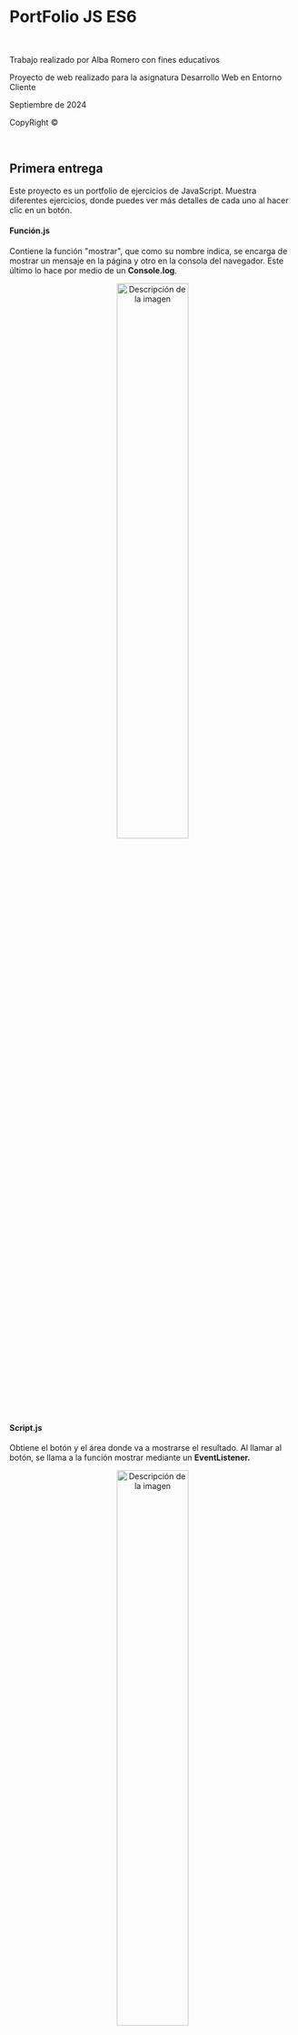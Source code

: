 <h1>PortFolio JS ES6</h1>
<br>
<p>Trabajo realizado por Alba Romero con fines educativos</p>
<p>Proyecto de web realizado para la asignatura Desarrollo Web en Entorno Cliente</p>
<p>Septiembre de 2024</p>
<p>CopyRight ©</p>
<br>
<h2>Primera entrega</h2>
<p>Este proyecto es un portfolio de ejercicios de JavaScript. Muestra diferentes ejercicios, donde puedes ver más detalles de cada uno al hacer clic en un botón.</p>
<h4>Función.js</h4>
<p>Contiene la función "mostrar", que como su nombre indica, se encarga de mostrar un mensaje en la página y otro en la consola del navegador. Este último lo hace por medio de un <strong>Console.log</strong>.</p>
<p align="center">
  <img src="PrimeraEntrega/assets/funcion.js.png" alt="Descripción de la imagen" width="50%">
</p>
<br>
<h4>Script.js</h4>
<p>Obtiene el botón y el área donde va a mostrarse el resultado. Al llamar al botón, se llama a la función mostrar mediante un <strong>EventListener.</strong></p>
<p align="center">
  <img src="PrimeraEntrega/assets/script.js.png" alt="Descripción de la imagen" width="50%">
</p>
<a href="https://albaromero6.github.io/PortFolio-JS-ES6/PrimeraEntrega/index.html" target="_blank">
  <img src="https://img.shields.io/badge/Pulsa_aquí-9acd32?style=for-the-badge" alt="Pulsa aquí">
</a>
<br>
<h2>Segunda entrega</h2>
<p>Este código en JavaScript se activa al cargar la página y se encarga de autenticar a un usuario pidiéndole su nombre de usuario y contraseña. Al inicio, se definen algunas variables que guardan el nombre de usuario y la contraseña correctos, otra para almacenar lo que el usuario ingresa, y una <strong>flag</strong> que controla si este quiere intentarlo de nuevo. Dentro de un bucle, se le pide al usuario que escriba su nombre. Hay varias validaciones:</p>
<ul>
  <li>Si el usuario no escribe nada o cancela, se muestra un <strong>Alert</strong>.</li>
  <li>Si el nombre es demasiado corto, también se avisa con un <strong>Alert</strong>.</li>
  <li>Si el nombre no coincide con el que se tiene guardado, se dice que es incorrecto mediante otro <strong>Alert</strong>.</li>
  <li>Si algo no cuadra, se pregunta si quiere volver a intentarlo mediante un <strong>Confirm</strong>.</li>
  <li>Si el usuario indica que quiere cancelar, el script termina ahí y vuelve al inicio.</li>
  <li>Si el nombre de usuario es correcto, se le solicita que ingrese la contraseña mediante un <strong>Prompt</strong>.</li>
  <li>Si acierta con la contraseña, se le da la bienvenida con otro <strong>Alert</strong> y se muestra el contenido de la página.</li>
  <li>Si se equivoca, se muestra un mensaje de error y se pregunta si quiere intentarlo de nuevo.</li>
  <li>Si acepta, la página se recarga para comenzar de nuevo.</li>
</ul>
<br>

```javascript
"use strict";

window.onload = function() {

    let nombre_usuario_cargado = "Alba";
    let contrasena_cargada = "Romero";
    let nombre_usuario;
    let intentar_de_nuevo = true;

    while (intentar_de_nuevo) 
    {
        nombre_usuario = prompt("Introduzca su nombre de usuario", "Alba");

        if (nombre_usuario === null || nombre_usuario.trim() === "") {
            alert("Debe introducir un nombre de usuario");
        } else if (nombre_usuario.length < 3) {
            alert("El nombre de usuario debe tener al menos tres caracteres");
        } else if (nombre_usuario !== nombre_usuario_cargado) {
            alert("El nombre de usuario introducido es incorrecto");
        } else {
            break;
        }

        // Pregunta si quiere volver a intentarlo
        intentar_de_nuevo = confirm("¿Desea intentarlo de nuevo?");

        if (!intentar_de_nuevo) 
        {
            return; // Sale del bucle si elige "Cancelar"
        }
    }

    // Solo pide la contraseña si el nombre de usuario es correcto
    let contrasena = prompt("Ingrese su contraseña", "Romero");

    if (contrasena === contrasena_cargada) 
    {
        alert("¡Bienvenido!");
        document.getElementById("contenido").style.display = "flex";
    } 
    else 
    {
        alert("La contraseña introducida es incorrecta");
        let de_nuevo = confirm("¿Desea intentarlo de nuevo?");

        if (de_nuevo) 
        {
            location.reload();  // Recarga la página para intentar de nuevo
        }
    }
}
```

<br>
<a href="https://albaromero6.github.io/PortFolio-JS-ES6/SegundaEntrega/index.html" target="_blank">
  <img src="https://img.shields.io/badge/Pulsa_aquí-9acd32?style=for-the-badge" alt="Pulsa aquí">
</a>
<br>
<h2>Tercera entrega</h2>
<p>
Este código JavaScript se ejecuta cuando la página web se carga. Tiene un nombre de usuario y una contraseña guardados ("Alba" y "Romero"). Cuando el usuario envía el formulario de inicio de sesión, el código evita que la página se recargue y recoge los datos que el usuario escribió. Si el nombre de usuario y la contraseña son correctos, oculta el formulario y muestra otro contenido en la página. Si los datos son incorrectos, muestra un mensaje de error y permite que el usuario intente de nuevo. En pocas palabras, este código se encarga de verificar si el usuario puede acceder o no.</p>
<br>

```javascript
"use strict"

window.onload = function() {

    let nombre_usuario_cargado = "Alba";  
    let contrasena_cargada = "Romero";

    const formulario = document.getElementById("formulario_login");

    formulario.onsubmit = function(event) {

        event.preventDefault(); // Evitar que el formulario se envíe automáticamente

        let nombre_usuario = document.getElementById("nombreUsuario").value;        // Obtener usuario
        let contrasena_usuario = document.getElementById("passWordUsuario").value;  // Obtener contraseña

        // Verificar si el nombre y la contraseña coinciden con los valores cargados
        if (nombre_usuario === nombre_usuario_cargado && contrasena_usuario === contrasena_cargada) {
            formulario.style.display = "none";                               // Ocultar formulario 
            document.getElementById("contenido").style.display = "flex";     // Mostrar contenido
        } else {
            // Si los datos son incorrectos, mostrar el mensaje de error y permitir nuevos intentos
            document.getElementById("mensaje_error").style.display = "block"; // Mostrar mensaje de error si los datos son incorrectos
            formulario.querySelector('input[type="submit"]').disabled = false; // Asegurar que el botón no esté deshabilitado
        }
    };
};
````

<br>
<a href="https://albaromero6.github.io/PortFolio-JS-ES6/TerceraEntrega/index.html" target="_blank">
  <img src="https://img.shields.io/badge/Pulsa_aquí-9acd32?style=for-the-badge" alt="Pulsa aquí">
</a>
<br>
<h2>Cuarta entrega</h2>
<h3>Cookies</h3>
<hr>
<p>En esta entrega, en comparación con la anterior, he implementado varias funciones en JavaScript para que el sistema de inicio de sesión (Log In) que ya tenía creado pueda gestionar una sesión utilizando cookies y guardar datos con localStorage. De esta manera, la experiencia del usuario será mucho más cómoda al navegar por nuestra página. Algunas de las funciones que he utilizado son las siguientes:</p>
<br>
<h4>setCookie</h4>
<p align="center">
  <img src="CuartaEntrega/assets/SetCookie.png" alt="Descripción de la imagen" width="50%">
</p>
<p>La función setCookie(name, value, hours) se utiliza para crear o actualizar una cookie en una aplicación web. Le pasas el nombre de la cookie, el valor que quieres guardar y el tiempo en horas que debe permanecer activa. La función calcula una fecha de expiración y establece la cookie con el nombre y valor proporcionados. Esto permite recordar información importante, como preferencias del usuario o el estado de su sesión</p>
<br>
<h4>getCookie</h4>
<p align="center">
  <img src="CuartaEntrega/assets/GetCookie.png" alt="Descripción de la imagen" width="50%">
</p>
<p>Esta función se utiliza para recuperar el valor de una cookie en una aplicación web. Cuando llamas a esta, le pasas el nombre de la cookie que quieres encontrar. La función busca entre todas las cookies guardadas en el navegador. Primero, revisa cada cookie para ver si coincide con el nombre que proporcionaste. Si la encuentra, devuelve su valor. Si no la encuentra, devuelve null, que significa que la cookie no existe.</p>
<br>
<h4>deleteCookie</h4>
<p align="center">
  <img src="CuartaEntrega/assets/DeleteCookie.png" alt="Descripción de la imagen" width="50%">
</p>
<p>La función deleteCookie(name) se utiliza para eliminar una cookie en una aplicación web. Para hacerlo, establece la cookie con el nombre proporcionado y le asigna una fecha de expiración en el pasado. Esto indica al navegador que la cookie ya no es válida. Al usar esta función, puedes borrar información que ya no necesitas.</p>
<br>
<h4>setSession</h4>
<p align="center">
  <img src="CuartaEntrega/assets/SetSession.png" alt="Descripción de la imagen" width="50%">
</p>
<p>La función setSession(name, value) se utiliza para guardar datos en el almacenamiento local del navegador. Le pasas un nombre para identificar el dato y un valor que deseas almacenar. Al usar esta función, puedes recordar información importante entre visitas del usuario, ya que los datos se mantendrán disponibles incluso si el navegador se cierra.</p>
<br>
<h4>getSession</h4>
<p align="center">
  <img src="CuartaEntrega/assets/GetSession.png" alt="Descripción de la imagen" width="50%">
</p>
<p>La función getSession(name) se utiliza para recuperar datos del almacenamiento local del navegador. Al llamar a esta función, le pasas el nombre del dato que quieres obtener. Si el dato existe, la función devuelve su valor; si no, devuelve null. Esto te permite acceder a información previamente almacenada.</p>
<br>
<h4>deleteSession</h4>
<p align="center">
  <img src="CuartaEntrega/assets/DeleteSession.png" alt="Descripción de la imagen" width="50%">
</p>
<p>La función deleteSession(name) se utiliza para eliminar un dato del almacenamiento local del navegador. Al llamar a esta función, le pasas el nombre del dato que deseas borrar. Esto permite limpiar la información almacenada.</p>
<br>
<h4>Lógica del código</h4>
<p>El código se ejecuta cuando el contenido del documento HTML se ha cargado completamente, para eso usamos defer. Primero, se define un usuario y una contraseña. Luego, verificamos si el usuario ya ha iniciado sesión, ya sea mediante una cookie o el almacenamiento local. Dependiendo del resultado, muestra u oculta el formulario de inicio de sesión, el contenido de la página y un botón para cerrar sesión. Cuando se envía el formulario, evita el envío automático y comprueba si los datos introducidos coinciden con las credenciales predeterminadas. Si son correctos, oculta el formulario, muestra el contenido y establece una cookie y una sesión para el usuario. Si son incorrectos, muestra un mensaje de error.Finalmente, permite cerrar la sesión al hacer clic en el botón correspondiente, eliminando la cookie y la sesión, notificando al usuario y redirigiéndolo a la página de inicio.</p>
<br>
<h3>Number</h3>
<hr>
Además, para la sección de números, he añadido una opción desplegable en la barra de navegación que, al pasar el ratón sobre ella, muestra dos opciones: "Minicalculadora" y "Conversor de bases".
<br>
<h4>Minicalculadora</h4>
<p align="center">
  <img src="CuartaEntrega/assets/Minicalculadora.png" alt="Descripción de la imagen" width="30%">
</p>
<p>Se define una variable global llamada resultado, que se inicializa en 0 y se utiliza para almacenar el resultado de las operaciones matemáticas. La función suma() obtiene dos números de los campos de entrada, los suma y actualiza resultado. Luego, llama a la función mostrarResultado() para mostrar el resultado. La función resta() también obtiene los números de los campos de entrada, realiza la resta y actualiza resultado, mostrando el resultado. La función multiplicacion() multiplica los dos números ingresados y actualiza resultado, mostrando el resultado. La función division() comprueba que el segundo número no sea cero antes de dividir, para evitar errores. Si es cero, muestra un mensaje de alerta. Si no, realiza la división y actualiza el resultado. La función valorEntero() redondea el resultado hacia abajo usando Math.floor() y lo muestra. La función parteDecimal() calcula y guarda solo la parte decimal del resultado, mostrando el resultado actualizado. La función factorial() calcula el factorial de un número ingresado. Si el número es negativo, muestra un mensaje de alerta, ya que el factorial no está definido para números negativos. La función mostrarResultado() actualiza el contenido de un elemento HTML con el ID "result" para mostrar el resultado de la operación actual.</p>
<br>

```javascript
"use strict"

let resultado = 0; // Variable para guardar el resultado 

function suma() {
    const op1 = parseFloat(document.getElementById("op1").value); 
    const op2 = parseFloat(document.getElementById("op2").value); 
    resultado = op1 + op2; 
    mostrarResultado(); 
}

function resta() {
    const op1 = parseFloat(document.getElementById("op1").value); 
    const op2 = parseFloat(document.getElementById("op2").value); 
    resultado = op1 - op2; 
    mostrarResultado(); 
}

function multiplicacion() {
    const op1 = parseFloat(document.getElementById("op1").value); 
    const op2 = parseFloat(document.getElementById("op2").value); 
    resultado = op1 * op2; 
    mostrarResultado(); 
}

function division() {
    const op1 = parseFloat(document.getElementById("op1").value); 
    const op2 = parseFloat(document.getElementById("op2").value); 

    if (op2 !== 0) { // Comprobar que el segundo operando no sea cero
        resultado = op1 / op2; 
        mostrarResultado(); 
    } else {
        alert("No se puede dividir entre cero"); 
    }
}

function valorEntero() {
    resultado = Math.floor(resultado); // Redondear hacia abajo el resultado
    mostrarResultado(); 
}

function parteDecimal() {
    const parteDecimal = resultado - Math.floor(resultado); // Calcular la parte decimal
    resultado = parteDecimal; 
    mostrarResultado(); 
}

function factorial() {
    const op1 = parseInt(document.getElementById("op1").value); // Obtener el primer operando y convertirlo a entero
    if (op1 < 0) { // Comprobar si el número es negativo
        alert("El factorial no existe para números negativos"); 
        return; 
    }
    resultado = 1; 
    for (let i = 1; i <= op1; i++) { 
        resultado *= i; 
    }
    mostrarResultado(); 
}

function mostrarResultado() {
    document.getElementById("result").innerText = resultado; 
}
```

<h4>Conversor de bases</h4>
<p align="center">
  <img src="CuartaEntrega/assets/ConversorBases.png" alt="Descripción de la imagen" width="30%">
</p>
<p>La función convertir() se encarga de convertir un número ingresado por el usuario en diferentes bases numéricas: binaria, octal y hexadecimal. Primero, obtiene el valor de un campo de entrada HTML con el ID "num1" y lo convierte a un número entero usando parseInt(). Luego, verifica si el valor ingresado es un número válido; si no lo es, muestra una alerta solicitando un número correcto y termina la ejecución de la función. Si el número es válido, procede a realizar las conversiones: utiliza toString(2) para obtener la representación binaria, toString(8) para la representación octal y toString(16).toUpperCase() para la representación hexadecimal, asegurándose de que el resultado esté en mayúsculas. Finalmente, muestra los resultados de las conversiones en elementos HTML con los IDs "resultadoBinario", "resultadoOctal" y "resultadoHexadecimal", actualizando el texto de estos elementos para reflejar los valores convertidos.</p>
<br>

```javascript
"use strict";

function convertir() {

    const num = parseInt(document.getElementById("num1").value); // Obtener el número
    if (isNaN(num)) {
        alert("Por favor, ingresa un número válido.");
        return;
    }

    // Convertir a las distintas bases
    const binario = num.toString(2);
    const octal = num.toString(8); 
    const hexadecimal = num.toString(16).toUpperCase();

    // Mostrar resultados
    document.getElementById("resultadoBinario").innerText = "Binario: " + binario;
    document.getElementById("resultadoOctal").innerText = "Octal: " + octal;
    document.getElementById("resultadoHexadecimal").innerText = "Hexadecimal: " + hexadecimal;
}
```
<br>
<a href="https://albaromero6.github.io/PortFolio-JS-ES6/CuartaEntrega/index.html" target="_blank">
  <img src="https://img.shields.io/badge/Pulsa_aquí-9acd32?style=for-the-badge" alt="Pulsa aquí">
</a>
<br>
<h2>Quinta entrega</h2>
<h3>LocalStorage</h3>
<hr>
<p>Como en la anterior entrega implementé tanto el uso de <strong>Cookies</strong> como el uso de <strong>LocalStorage</strong>, en esta he optado por implementar solo este último. Este código es un script en JavaScript que maneja un sistema de inicio y cierre de sesión usando localStorage. Al cargar la página, verifica si hay un usuario almacenado. Si hay uno, oculta el formulario de inicio de sesión y muestra el contenido de la página junto con un botón para cerrar la sesión. Si no hay un usuario, se muestra el formulario. Cuando un usuario intenta iniciar sesión, compara los datos ingresados con un nombre de usuario y contraseña predefinidos. Si coinciden, guarda el nombre de usuario en localStorage y muestra el contenido de la página; si no, muestra un mensaje de error. Al hacer clic en el botón de cerrar sesión, se elimina el nombre de usuario de localStorage y se redirige al usuario a la página de inicio.</p>

```javascript
"use strict";

// Funciones para manejar localStorage

function setSession(name, value) {
    localStorage.setItem(name, value);
}

function getSession(name) {
    return localStorage.getItem(name);
}

function deleteSession(name) {
    localStorage.removeItem(name);
}

document.addEventListener("DOMContentLoaded", function () {

    let nombre_usuario_cargado = "Alba"; 
    let contrasena_cargada = "Romero"; 

    const formulario = document.getElementById("formulario_login");
    const boton_cerrar = document.getElementById("boton_cerrar");
    const contenido = document.getElementById("contenido");
    const dropdown = document.querySelectorAll(".dropdown"); 

    // Verificar si el usuario ya ha iniciado sesión en localStorage

    const usuario = getSession("username");

    if (usuario) {
        formulario.style.display = "none";            // Ocultar el formulario si hay sesión
        contenido.style.display = "flex";             // Mostrar el contenido si hay sesión
        boton_cerrar.style.display = "flex";          // Mostrar el botón de cerrar sesión
        dropdown.forEach(dropdown => {
            dropdown.style.display = "inline-block";  // Mostrar todos los menús desplegables      
        });

    } else {
        formulario.style.display = "block";           // Mostrar el formulario si no hay sesión
        contenido.style.display = "none";             // Ocultar el contenido si no hay sesión
        boton_cerrar.style.display = "none";          // Ocultar el botón de cerrar sesión
        dropdown.forEach(dropdown => {
            dropdown.style.display = "none";          // Ocultar todos los menús desplegables
        });
    }

    formulario.onsubmit = function (event) {
        event.preventDefault();                       // Evitar que el formulario se envíe automáticamente

        let nombre_usuario = document.getElementById("nombreUsuario").value;
        let contrasena_usuario = document.getElementById("passWordUsuario").value;

        if (nombre_usuario === nombre_usuario_cargado && contrasena_usuario === contrasena_cargada) {

            formulario.style.display = "none";            // Ocultar el formulario si los datos son correctos
            contenido.style.display = "flex";             // Mostrar el contenido si los datos son correctos
            boton_cerrar.style.display = "flex";          // Mostrar el botón de cerrar sesión
            dropdown.forEach(dropdown => {
                dropdown.style.display = "inline-block";  // Mostrar todos los menús desplegables      
            });
            
            setSession("username", nombre_usuario);       // Guardar la sesión en localStorage

        } else {
            document.getElementById("mensaje_error").style.display = "block"; // Mostrar error si los datos no son correctos
        }
    };

    // Manejo del cierre de sesión
    boton_cerrar.onclick = function () {
        cerrarSesion();
    };

    function cerrarSesion() {
        deleteSession("username");                      // Eliminar la sesión de localStorage
        alert("Sesión cerrada");                        // Avisar al usuario que se cerró la sesión
        window.location.href = "index.html";            // Redirigir al inicio después de cerrar sesión
    }
});

```
<br>
<h3>String</h3>
<hr>
Además, para la sección de cadenas, he añadido una opción desplegable en la barra de navegación que, al pasar el ratón sobre ella, muestra dos opciones: "Modificador de texto" y "Modificador de texto con API".
<br>
<h4>Modificador de texto</h4>
<p align="center">
  <img src="QuintaEntrega/assets/modificadortexto.png" alt="Descripción de la imagen" width="30%">
<br> 
<p>La función <strong>toUpperCase</strong> recibe un texto como entrada y lo convierte a mayúsculas. Luego, devuelve el texto transformado.</p>

```javascript
// Función para convertir todo el texto a mayúsculas
function toUpperCase(text) {
    return text.toUpperCase();
}

```
<br>
<p>La función <strong>toLowerCase</strong> toma un texto como entrada y lo convierte a minúsculas. Luego, devuelve el texto en este nuevo formato.</p>

```javascript
// Función para convertir todo el texto a minúsculas
function toLowerCase(text) {
    return text.toLowerCase();
}

```
<br>
<p>La función <strong>uppercaseFirstLetter</strong> toma un texto como entrada y convierte la primera letra de cada palabra en mayúscula. Primero, divide el texto en palabras usando el espacio como separador mediante la función <strong>split</strong>. Luego, recorre cada palabra, cambia la primera letra a mayúscula y mantiene el resto de la palabra sin cambios. Finalmente, une todas las palabras de nuevo en un solo texto y lo devuelve.</p>

```javascript
// Función para poner en mayúsculas la primera letra de cada palabra
function uppercaseFirstLetter(text) {
    let words = text.split(' ');
    for (let i = 0; i < words.length; i++) {
        words[i] = words[i].charAt(0).toUpperCase() + words[i].slice(1);
    }
    return words.join(' ');
}

```

<br>
<p>La función <strong>uppercaseLastLetter</strong> recibe un texto y convierte la última letra de cada palabra en mayúscula. Primero, separa el texto en palabras usando espacios. Luego, recorre cada palabra y toma todos los caracteres excepto el último, y añade la última letra convertida a mayúscula. Finalmente, une todas las palabras de nuevo en un solo texto y lo devuelve.</p>

```javascript
// Función para poner en mayúsculas la última letra de cada palabra
function uppercaseLastLetter(text) {
    let words = text.split(' ');
    for (let i = 0; i < words.length; i++) {
        words[i] = words[i].slice(0, -1) + words[i].charAt(words[i].length - 1).toUpperCase();
    }
    return words.join(' ');
}

```

<br>
<p>La función <strong>lowercaseFirstLetter</strong> toma un texto como entrada y convierte la primera letra de cada palabra en minúscula. Primero, divide el texto en palabras usando el espacio como separador. Luego, recorre cada palabra, cambia la primera letra a minúscula y mantiene el resto de la palabra sin cambios. Finalmente, une todas las palabras de nuevo en un solo texto y lo devuelve.</p>

```javascript
// Función para poner en minúscula la primera letra de cada palabra
function lowercaseFirstLetter(text) {
    let words = text.split(' ');
    for (let i = 0; i < words.length; i++) {
        words[i] = words[i].charAt(0).toLowerCase() + words[i].slice(1);
    }
    return words.join(' ');
}

```

<br>
<p>La función <strong>lowercaseLastLetter</strong> recibe un texto y convierte la última letra de cada palabra en minúscula. Primero, separa el texto en palabras utilizando los espacios como separadores. Luego, recorre cada palabra, toma todos los caracteres excepto el último y añade la última letra convertida a minúscula. Finalmente, une todas las palabras nuevamente en un solo texto y lo devuelve.</p>

```javascript
// Función para poner en minúscula la última letra de cada palabra
function lowercaseLastLetter(text) {
    let words = text.split(' ');
    for (let i = 0; i < words.length; i++) {
        words[i] = words[i].slice(0, -1) + words[i].charAt(words[i].length - 1).toLowerCase();
    }
    return words.join(' ');
}

```

<br>
<p>La función <strong>uppercaseVowels</strong> toma un texto como entrada y convierte todas las vocales en mayúsculas. Utiliza el método <strong>replace</strong> con una expresión regular que busca todas las vocales en el texto. Cada vez que encuentra una vocal, la función la reemplaza por su versión en mayúscula. Al final, devuelve el texto modificado.</p>

```javascript
// Función para poner todas las vocales en mayúsculas
function uppercaseVowels(text) {
    return text.replace(/[aeiou]/g, function(match) {
        return match.toUpperCase();
    });
}

```

<br>
<p>La función <strong>lowercaseVowels</strong> toma un texto como entrada y convierte todas las vocales mayúsculas, en minúsculas. Utiliza el método <strong>replace</strong> junto con una expresión regular que busca estas vocales en el texto. Cada vez que encuentra una vocal mayúscula, la reemplaza por su versión en minúscula. Al final, devuelve el texto modificado.</p>

```javascript
// Función para poner todas las vocales en minúsculas
function lowercaseVowels(text) {
    return text.replace(/[AEIOU]/g, function(match) {
        return match.toLowerCase();
    });
}

```

<br>
<p>La función <strong>uppercaseConsonants</strong> toma un texto como entrada y convierte todas las consonantes en mayúsculas. Utiliza el método <strong>replace</strong> con una expresión regular que busca estas consonantes en el texto. Cada vez que encuentra una consonante, la reemplaza por su versión en mayúscula. Finalmente, devuelve el texto modificado.</p>

```javascript
// Función para poner todas las consonantes en mayúsculas
function uppercaseConsonants(text) {
    return text.replace(/[bcdfghjklmnpqrstvwxyz]/g, function(match) {
        return match.toUpperCase();
    });
}

```

<br>
<p>La función <strong>lowercaseConsonants</strong> recibe un texto y convierte todas las consonantes mayúsculas en minúsculas. Utiliza el método <strong>replace</strong> con una expresión regular que busca estas consonantes en el texto. Cada vez que encuentra una consonante mayúscula, la reemplaza por su versión en minúscula. Al final, devuelve el texto modificado.</p>

```javascript
// Función para poner todas las consonantes en minúsculas 
function lowercaseConsonants(text) {
    return text.replace(/[BCDFGHJKLMNPQRSTVWXYZ]/g, function(match) {
        return match.toLowerCase();
    });
}

```

<br>
<p>La función <strong>transformText</strong> es la encargada de aplicar diferentes transformaciones de texto según la acción que se le pase y el texto que se desee modificar. Recibe dos parámetros: action, que indica qué transformación aplicar, y text, que es el texto a transformar. Dentro de la función, se utiliza una estructura <strong>switch</strong> para determinar qué acción realizar. Dependiendo del valor de action, llama a la función correspondiente para realizar la transformación. Si la acción no es válida, devuelve el mensaje "Acción no válida". Al final, devuelve el resultado de la transformación.</p>

```javascript
// Función principal para manejar la transformación según el botón presionado
function transformText(action, text) {
    let result;

    switch (action) {
        case 'uppercase':
            result = toUpperCase(text);
            break;
        case 'lowercase':
            result = toLowerCase(text);
            break;
        case 'uppercaseFirst':
            result = uppercaseFirstLetter(text);
            break;
        case 'uppercaseLast':
            result = uppercaseLastLetter(text);
            break;
        case 'lowercaseFirst':
            result = lowercaseFirstLetter(text);
            break;
        case 'lowercaseLast':
            result = lowercaseLastLetter(text);
            break;
        case 'uppercaseVowels':
            result = uppercaseVowels(text);
            break;
        case 'lowercaseVowels':
            result = lowercaseVowels(text);
            break;
        case 'uppercaseConsonants':
            result = uppercaseConsonants(text);
            break;
        case 'lowercaseConsonants':
            result = lowercaseConsonants(text);
            break;
        default:
            result = "Acción no válida";
            break;
    }
    return result;
}

```

<br>
<p>La función <strong>transformAndDisplay</strong> aplica una transformación de texto a todos los elementos <textarea> con la clase texto. Primero, selecciona todos los textarea y luego, utilizando <strong>forEach</strong> , recorre cada uno para obtener el texto ingresado. A continuación, llama a la función transformText, pasando la acción de transformación y el texto obtenido, y guarda el resultado. Finalmente, actualiza el contenido del textarea con el texto transformado.</p>

```javascript
// Nueva función para manejar el botón y mostrar el resultado en el textarea
function transformAndDisplay(action) {
    const textareas = document.querySelectorAll(".texto"); // Obtener todos los textareas

    // Procesar cada textarea
    textareas.forEach((textarea) => {
        const inputText = textarea.value;                // Obtener el texto del textarea
        const result = transformText(action, inputText); // Transformar el texto
        textarea.value = result;                         // Actualizar el textarea con el texto transformado
    });
}

```

<br>
<p>La función <strong>increaseSpeed</strong> se encarga de aumentar la velocidad de un proceso que se ejecuta de forma aleatoria, estableciendo un intervalo de 1 segundo. Primero, verifica si existe una variable llamada invertalo, que representa un intervalo activo. Si está presente, utiliza clearInterval(invertalo) para detener el intervalo actual. Luego, cambia la variable intervalTime a 1000 milisegundos (1 segundo) y finalmente llama a la función startRandomTransform para reiniciar el intervalo con la nueva configuración de tiempo. Esto permite que el proceso aleatorio se ejecute más rápidamente.</p>

```javascript
// Función para aumentar la velocidad del modo aleatorio (1 segundo)
function increaseSpeed() {
    if (invertalo) {
        clearInterval(invertalo);     // Detiene el intervalo actual
        intervalTime = 1000;          // Cambia el tiempo a 1 segundo
        startRandomTransform();       // Reinicia el intervalo con el nuevo tiempo
    }
}

```

<br>
<p>La función <strong>decreaseSpeed</strong> se utiliza para disminuir la velocidad de un proceso que se ejecuta de forma aleatoria, estableciendo un intervalo de 5 segundos. Primero, verifica si hay un intervalo activo mediante la variable invertalo. Si existe, llama a clearInterval(invertalo) para detener el intervalo actual. Luego, actualiza la variable intervalTime a 5000 milisegundos (5 segundos) y finalmente invoca la función startRandomTransform para reiniciar el intervalo con el nuevo tiempo. Esto hace que el proceso aleatorio se ejecute más lentamente.</p>

```javascript
// Función para disminuir la velocidad del modo aleatorio (5 segundos)
function decreaseSpeed() {
    if (invertalo) { 
        clearInterval(invertalo);      // Detiene el intervalo actual
        intervalTime = 5000;           // Cambia el tiempo a 5 segundos
        startRandomTransform();        // Reinicia el intervalo con el nuevo tiempo
    }
}

```

<br>
<p>La función <strong>startRandomTransform</strong> inicia un proceso de transformación aleatoria de texto, configurado para ejecutarse cada 3 segundos por defecto. Primero, define un array actions que contiene diferentes acciones de transformación de texto. Antes de crear un nuevo intervalo, verifica si ya hay uno activo mediante la variable invertalo y, si es así, lo detiene usando clearInterval(invertalo). Luego, establece un nuevo intervalo con setInterval, que selecciona aleatoriamente una acción del array cada X segundos (definido por intervalTime). Para cada acción elegida, llama a la función transformAndDisplay, que aplica la transformación al texto y lo muestra en el <textarea>.</p>

```javascript
// Función para iniciar la transformación aleatoria (inicia con 3 segundos por defecto)
function startRandomTransform() {
    const actions = ['uppercase', 'lowercase', 'uppercaseFirst', 'uppercaseLast', 'lowercaseFirst', 
        'lowercaseLast', 'uppercaseVowels', 'lowercaseVowels', 'uppercaseConsonants', 'lowercaseConsonants'];

    // Detenemos cualquier intervalo existente antes de crear uno nuevo
    if (invertalo) {
        clearInterval(invertalo);
    }

    // Intervalo que ejecutará la transformación cada X segundos 
    invertalo = setInterval(() => {
        // Selecciona una acción aleatoria del array
        const randomAction = actions[Math.floor(Math.random() * actions.length)];
        // Llama a la función que transforma y muestra el texto en el textarea
        transformAndDisplay(randomAction);
    }, intervalTime);
}

```

<br>
<p>La función <strong>stopRandomTransform</strong> se encarga de detener el proceso de transformación aleatoria de texto. Primero, verifica si hay un intervalo activo mediante la variable invertalo. Si existe, llama a clearInterval(invertalo) para detener el intervalo en ejecución. Luego, resetea la variable invertalo a null, lo que indica que no hay ningún intervalo activo.</p>

```javascript
// Función para detener la transformación aleatoria
function stopRandomTransform() {
    if (invertalo) { 
        clearInterval(invertalo);       // Detiene el intervalo
        invertalo = null;               // Resetea el ID del intervalo
    }
}

```

<br>
<h4>Modificador de texto con API</h4>
<p align="center">
  <img src="QuintaEntrega/assets/modificadortextoapi.png" alt="Descripción de la imagen" width="30%">
<br> 

<p>La función <strong>getTextFromAPI</strong> obtiene un nombre y una imagen de un personaje de la API de Rick and Morty. Primero, selecciona todos los <textarea> y el elemento de imagen. Luego, realiza una solicitud a la API para obtener la lista de personajes. Si la respuesta es exitosa, elige un personaje aleatorio, actualiza los <textarea> con su nombre y muestra la imagen del personaje. Si ocurre algún error, lo muestra en la consola.</p>
<br>
<p> La palabra clave <strong>async</strong> se utiliza para declarar que una función contiene operaciones asíncronas, lo que permite que el código se ejecute sin bloquear el hilo principal del programa. Esto es especialmente útil en operaciones que pueden tardar, como las solicitudes a una API, ya que permite que otras tareas continúen ejecutándose mientras se espera la respuesta. El método <strong>fetch</strong> se emplea para realizar solicitudes HTTP asíncronas de manera sencilla y eficiente.</p>

```javascript
// Función para obtener texto de la API
async function getTextFromAPI() {
    const textareas = document.querySelectorAll(".texto");
    const imageElement = document.getElementById("characterImage"); 

    try {
        const response = await fetch('https://rickandmortyapi.com/api/character'); // Obtener todos los personajes
        if (!response.ok) {
            throw new Error('Error en la respuesta de la API');
        }
        const data = await response.json(); // Obtener los datos en formato JSON
        
        // Elegir un personaje aleatoriamente
        const randomIndex = Math.floor(Math.random() * data.results.length);
        const apiText = data.results[randomIndex].name;   // Obtener el nombre del personaje
        const apiImage = data.results[randomIndex].image; // Obtener la imagen del personaje
        
        // Procesar cada textarea y mostrar el texto recibido
        textareas.forEach((textarea) => {
            textarea.value = apiText; // Actualizar el textarea con el texto de la API
        });

        // Mostrar la imagen del personaje
        imageElement.src = apiImage; 
        imageElement.alt = apiText; 
        imageElement.style.display = 'block';  // Mostrar la imagen
    } catch (error) {
        console.error('Error al obtener el texto de la API:', error);
    }
}

```

<br>
<a href="https://albaromero6.github.io/PortFolio-JS-ES6/QuintaEntrega/index.html#" target="_blank">
  <img src="https://img.shields.io/badge/Pulsa_aquí-9acd32?style=for-the-badge" alt="Pulsa aquí">
</a>
<br>
<h2>Sexta entrega</h2>
<h3>IndexedDB</h3>
<hr>
<p>Este código implementa un sistema de autenticación utilizando IndexedDB, que guarda localmente el estado de la sesión en el navegador. La base de datos, llamada "LoginDB", contiene un almacén "SessionStore" donde se guarda el estado de inicio de sesión mediante un valor booleano. Al cargar la página, el sistema verifica si el usuario ya había iniciado sesión previamente, y si es así, muestra el contenido restringido y oculta el formulario de inicio. Cuando el usuario completa el formulario de inicio de sesión, se validan las credenciales con los valores almacenados. Si coinciden, se registra el inicio de sesión en IndexedDB y se muestra el contenido restringido. Al cerrar la sesión, se elimina este registro de la base de datos, se muestra un mensaje de alerta y se redirige al usuario a la página de inicio.</p>

```javascript
"use strict";

// Configuración de IndexedDB
const dbName = "LoginDB";
const storeName = "SessionStore";

// Función para abrir la base de datos
function openDB() {
    return new Promise((resolve, reject) => {
        const request = indexedDB.open(dbName, 1);

        request.onupgradeneeded = function (event) {
            const db = event.target.result;
            if (!db.objectStoreNames.contains(storeName)) {
                db.createObjectStore(storeName, { keyPath: "id" });
            }
        };

        request.onsuccess = function (event) {
            resolve(event.target.result);
        };

        request.onerror = function (event) {
            reject("Error al abrir la base de datos: " + event.target.errorCode);
        };
    });
}

// Funciones para manejar la sesión
function setSessionInDB(value) {
    openDB().then(db => {
        const transaction = db.transaction(storeName, "readwrite");
        const store = transaction.objectStore(storeName);
        store.put({ id: "sessionStatus", loggedIn: value });
    });
}

function getSessionFromDB() {
    return new Promise((resolve) => {
        openDB().then(db => {
            const transaction = db.transaction(storeName, "readonly");
            const store = transaction.objectStore(storeName);
            const request = store.get("sessionStatus");

            request.onsuccess = function () {
                resolve(request.result ? request.result.loggedIn : false);
            };

            request.onerror = function () {
                resolve(false);
            };
        });
    });
}

function deleteSessionFromDB() {
    openDB().then(db => {
        const transaction = db.transaction(storeName, "readwrite");
        const store = transaction.objectStore(storeName);
        store.delete("sessionStatus");
    });
}

document.addEventListener("DOMContentLoaded", function () {
    let nombre_usuario_cargado = "Alba";
    let contrasena_cargada = "Romero";

    const formulario = document.getElementById("formulario_login");
    const boton_cerrar = document.getElementById("boton_cerrar");
    const contenido = document.getElementById("contenido");
    const dropdown = document.querySelectorAll(".dropdown");

    // Verificar si el usuario ya ha iniciado sesión
    getSessionFromDB().then(isLoggedIn => {
        if (isLoggedIn) {
            formulario.style.display = "none";
            contenido.style.display = "flex";
            boton_cerrar.style.display = "flex";
            dropdown.forEach(dropdown => {
                dropdown.style.display = "inline-block";
            });
        } else {
            formulario.style.display = "block";
            contenido.style.display = "none";
            boton_cerrar.style.display = "none";
            dropdown.forEach(dropdown => {
                dropdown.style.display = "none";
            });
        }
    });

    formulario.onsubmit = function (event) {
        event.preventDefault();

        let nombre_usuario = document.getElementById("nombreUsuario").value;
        let contrasena_usuario = document.getElementById("passWordUsuario").value;

        if (nombre_usuario === nombre_usuario_cargado && contrasena_usuario === contrasena_cargada) {
            formulario.style.display = "none";
            contenido.style.display = "flex";
            boton_cerrar.style.display = "flex";
            dropdown.forEach(dropdown => {
                dropdown.style.display = "inline-block";
            });

            setSessionInDB(true); // Guardar la sesión en IndexedDB
        } else {
            document.getElementById("mensaje_error").style.display = "block";
        }
    };

    // Manejo del cierre de sesión
    boton_cerrar.onclick = function () {
        cerrarSesion();
    };

    // Eliminar la sesión de IndexedDB y mostrar un Alert
    function cerrarSesion() {
        deleteSessionFromDB(); 
        alert("Sesión cerrada");
        window.location.href = "index.html";
    }
});

```

<br>
<h3>Array</h3>
<hr>
Además, para la sección de Array, he añadido una opción desplegable en la barra de navegación que, al pasar el ratón sobre ella, muestra una opcion: "Operador de matrices".
<br>
<h4>Operador de matrices</h4>
<p align="center">
  <img src="SextaEntrega/assets/operadormatrices.png" alt="Descripción de la imagen" width="30%">
<br>
<p>La función <strong>generarMatrices</strong> obtiene valores ingresados por el usuario para crear dos matrices cuadradas, matrixA y matrixB, con elementos aleatorios dentro de un rango definido. Primero, toma los valores de "dimensión", "rango inferior" y "rango superior" desde elementos del DOM y valida que estén completos, que la dimensión sea un número positivo, y que los límites del rango sean números válidos con el superior mayor al inferior. Si los datos ingresados cumplen con las validaciones, la función limpia cualquier matriz previamente mostrada y luego genera matrixA y matrixB utilizando la función createMatrix. Finalmente, generarMatrices llama a displayMatrix para mostrar ambas matrices en contenedores específicos.</p>

```javascript
function generarMatrices() {
    const dimension = document.getElementById("dimension").value;
    const rangoInferior = document.getElementById("rangoInferior").value;
    const rangoSuperior = document.getElementById("rangoSuperior").value;
    
    // Validar campos
    if (dimension === "" || rangoInferior === "" || rangoSuperior === "") {
        alert("Por favor, completa todos los campos.");
        return;
    }

    if (isNaN(dimension) || dimension <= 0) {
        alert("Por favor, introduce una dimensión válida.");
        return;
    }

    // Convertir los rangos a números para la comparación
    const lower = parseInt(rangoInferior);
    const upper = parseInt(rangoSuperior);
    
    if (isNaN(lower) || isNaN(upper)) {
        alert("Por favor, introduce valores válidos para el rango.");
        return;
    }

    if (upper <= lower) {
        alert("El rango superior debe ser mayor que el rango inferior.");
        return;
    }

    // Limpiar el contenedor antes de generar nuevas matrices
    clearResults();

    matrixA = createMatrix(dimension, lower, upper);
    matrixB = createMatrix(dimension, lower, upper);

    // Mostrar las matrices A y B en contenedores separados
    displayMatrix(matrixA, "Matriz A", "matrixAContainer");
    displayMatrix(matrixB, "Matriz B", "matrixBContainer");
}

```
<br>
<p>La función <strong>createMatrix</strong> genera una matriz cuadrada de tamaño dimension x dimension con valores aleatorios en el rango definido por rangoInferior y rangoSuperior. Primero, convierte los valores de dimensión y rango en enteros. Luego, utiliza Array.from() para crear un array de x filas, y en cada fila, crea otro artay de x columnas. Cada elemento en estas columnas se llena con un número aleatorio generado mediante Math.random().</p>

```javascript
function createMatrix(dimension, rangoInferior, rangoSuperior) {
    const dim = parseInt(dimension);
    const lower = parseInt(rangoInferior);
    const upper = parseInt(rangoSuperior);
    return Array.from({ length: dim }, () =>
        Array.from({ length: dim }, () => 
            Math.floor(Math.random() * (upper - lower + 1)) + lower
        )
    );
}

```
<br>
<p>La función <strong>displayMatrix</strong> muestra una matriz en formato de tabla HTML dentro de un contenedor específico de la página. Primero, localiza el elemento HTML correspondiente a containerId y crea un encabezado que asigna el texto del título, el cual se agrega al contenedor. Luego, crea una tabla y la va llenando fila por fila, mostrando la matriz formateada como una tabla en el HTML.</p>

```javascript
function displayMatrix(matrix, title, containerId) {
    const container = document.getElementById(containerId);
    const titleElement = document.createElement("h3");
    titleElement.textContent = title;
    container.appendChild(titleElement);

    const table = document.createElement("table");
    matrix.forEach(row => {
        const tr = document.createElement("tr");
        row.forEach(value => {
            const td = document.createElement("td");
            td.textContent = value;
            tr.appendChild(td);
        });
        table.appendChild(tr);
    });
    container.appendChild(table);
}

```
<br>
<p>La función <strong>sumaMatrices</strong> suma dos matrices previamente generadas, matrixA y matrixB, y muestra el resultado en una tabla HTML. Primero, verifica si ambas matrices existen y contienen datos; si no, muestra una alerta indicando que se deben generar las matrices antes de realizar la suma. Luego, utiliza map para recorrer cada fila y columna de ambas matrices, sumando los elementos correspondientes y almacenando los resultados. Después, limpia el contenedor donde se mostrará el resultado y finalmente llama a displayMatrix para mostrar el resultado bajo el título "Suma" en el contenedor.</p>

```javascript
function sumaMatrices() {
    if (!matrixA.length || !matrixB.length) {
        alert("Genera las matrices primero");
        return;
    }
    
    const resultMatrix = matrixA.map((row, i) => 
        row.map((val, j) => val + matrixB[i][j])
    );

    // Limpiar el contenedor de resultados antes de mostrar el nuevo resultado
    clearResults();
    displayMatrix(resultMatrix, "Suma", "operationResult");
}

```
<br>
<p>La función <strong>restaMatrices</strong> realiza la resta de dos matrices generadas previamente, matrixA y matrixB, y muestra el resultado en la página. Primero, verifica si ambas matrices existen y contienen datos; si alguna no está generada, muestra una alerta indicando que deben generarse antes de continuar. Luego, utiliza map para recorrer cada fila y columna, restando los elementos correspondientes y almacenando el resultado. Después, limpia el contenedor de resultados usando clearResults y llama a displayMatrix para mostrar el resultado bajo el título "Resta" en el contenedor.</p>

```javascript
function restaMatrices() {
    if (!matrixA.length || !matrixB.length) {
        alert("Genera las matrices primero");
        return;
    }
    
    const resultMatrix = matrixA.map((row, i) => 
        row.map((val, j) => val - matrixB[i][j])
    );

    // Limpiar el contenedor de resultados antes de mostrar el nuevo resultado
    clearResults();
    displayMatrix(resultMatrix, "Resta", "operationResult");
}

```
<br>
<p>La función <strong>multiplicacionMatrices</strong> calcula el producto de dos matrices cuadradas, matrixA y matrixB, y muestra el resultado en la página. Primero, verifica que ambas matrices estén generadas; de lo contrario, muestra una alerta solicitando que se creen antes de realizar la operación. Luego, inicializa el resultado como una matriz cuadrada de la misma dimensión, llenándola inicialmente con ceros. Para calcular cada elemento, la función utiliza tres bucles anidados: el primero recorre las filas, el segundo las columnas, y el tercero realiza la multiplicación de cada elemento de la fila de matrixA por el correspondiente elemento de la columna de matrixB, acumulando el resultado. Finalmente, limpia el contenedor de resultados con clearResults y llama a displayMatrix para mostrar el resultado bajo el título "Multiplicación" en el contenedor.</p>

```javascript
function multiplicacionMatrices() {
    if (!matrixA.length || !matrixB.length) {
        alert("Genera las matrices primero");
        return;
    }
    
    const dimension = matrixA.length;
    const resultMatrix = Array.from({ length: dimension }, () => 
        Array(dimension).fill(0)
    );

    for (let i = 0; i < dimension; i++) {
        for (let j = 0; j < dimension; j++) {
            for (let k = 0; k < dimension; k++) {
                resultMatrix[i][j] += matrixA[i][k] * matrixB[k][j];
            }
        }
    }

    // Limpiar el contenedor de resultados antes de mostrar el nuevo resultado
    clearResults();
    displayMatrix(resultMatrix, "Multiplicación", "operationResult");
}


```
<br>
<p>La función <strong>clearResults</strong> se encarga de limpiar el contenido de los contenedores donde se muestran las matrices y el resultado de las operaciones en la página. Para ello, selecciona los elementos del DOM con los identificadores que corresponden a los contenedores de matrixA, matrixB y el resultado de cualquier operación (como suma, resta o multiplicación). Luego, establece el contenido HTML de cada uno de estos contenedores a una cadena vacía (''), eliminando así cualquier tabla o resultado previo que se haya mostrado. Esto garantiza que, al realizar una nueva operación, los resultados anteriores no interfieran con los nuevos.</p>

```javascript
function clearResults() {
    const matrixAContainer = document.getElementById("matrixAContainer");
    const matrixBContainer = document.getElementById("matrixBContainer");
    const operationResult = document.getElementById("operationResult");
    
    matrixAContainer.innerHTML = '';
    matrixBContainer.innerHTML = '';
    operationResult.innerHTML = ''; // Limpiar resultados de operaciones
}

```
<br>
<p>La función <strong>generarValoresAleatorios</strong> asigna valores aleatorios para los parámetros de dimensión y rango de dos matrices, y luego llama a la función generarMatrices para crear y mostrar estas matrices en la página. Primero, genera un valor aleatorio entre 2 y 6 para la dimension de la matriz. Luego, utiliza un bucle do...while para asignar valores aleatorios entre 1 y 6 para el rango inferior y entre 7 y 89 para el rango superior. Asegurándose de que rango superior sea mayor que rango inferior. Una vez generados estos valores, la función los asigna a los campos de entrada correspondientes en el DOM, y finalmente invoca a generarMatrices para crear y mostrar las matrices en base a estos valores aleatorios. Esto permite generar matrices con diferentes dimensiones y rangos sin intervención manual.</p>

```javascript
function generarValoresAleatorios() {

    const dimension = Math.floor(Math.random() * (6 - 2 + 1)) + 2; // Aleatorio entre 2 y 6
    let rangoInferior, rangoSuperior;

    // Asegurarse de que el rango superior sea mayor que el rango inferior
    do {
        rangoInferior = Math.floor(Math.random() * (6 - 1 + 1)) + 1; // Aleatorio entre 1 y 6
        rangoSuperior = Math.floor(Math.random() * (89 - 7 + 1)) + 7; // Aleatorio entre 7 y 89
    } while (rangoSuperior <= rangoInferior); // Asegurarse de que el rango superior sea mayor

    // Establecer los valores en los inputs
    document.getElementById("dimension").value = dimension;
    document.getElementById("rangoInferior").value = rangoInferior;
    document.getElementById("rangoSuperior").value = rangoSuperior;

    // Generar las matrices
    generarMatrices();
}

```
<br>
<p>La función <strong>operacionAleatoria</strong> inicia un proceso que ejecuta operaciones de matrices de manera aleatoria en intervalos regulares. Primero, verifica si ya existe un intervalo de operación en curso, y si es así, lo limpia utilizando clearInterval para evitar la ejecución simultánea de múltiples intervalos. Luego, establece un nuevo intervalo utilizando setInterval(), que se ejecuta cada x milisegundos. Dentro de este intervalo, se define un array operaciones que contiene las funciones de suma, resta y multiplicación de matrices. La función selecciona aleatoriamente una de estas operaciones usando Math.random() y la ejecuta. De esta forma, operacionAleatoria permite realizar automáticamente cálculos entre las matrices generadas a intervalos regulares.</p>

```javascript
function operacionAleatoria() {
    // Limpiar si hay un intervalo existente antes de iniciar uno nuevo
    if (operationInterval) {
        clearInterval(operationInterval);
    }

    // Iniciar un nuevo intervalo
    operationInterval = setInterval(() => {
        const operaciones = [sumaMatrices, restaMatrices, multiplicacionMatrices];
        const randomOperation = operaciones[Math.floor(Math.random() * operaciones.length)];
        
        randomOperation(); // Ejecutar una operación aleatoria
    }, intervalDuration); 
}
```
<br>
<p>La función <strong>detenerOperaciones</strong> se encarga de detener la ejecución de operaciones aleatorias sobre las matrices al limpiar el intervalo activo. Utiliza clearInterval para detener cualquier operación que se esté ejecutando en ese momento, lo que evita que se sigan llamando a las funciones de suma, resta o multiplicación de matrices. Luego, establece operationInterval en null, lo que asegura que la variable no apunte a un intervalo inexistente, permitiendo así que futuras invocaciones a operacionAleatoria puedan reiniciar un nuevo intervalo correctamente. Esta función proporciona un control sobre el proceso de operaciones aleatorias, permitiendo al usuario pausar la actividad en cualquier momento.</p>

```javascript
function detenerOperaciones() {
    clearInterval(operationInterval);
    operationInterval = null; //Vaciar el intervalo
}
```
<br>
<p>La función <strong>cambiarVelocidad</strong> permite ajustar la velocidad de ejecución de las operaciones aleatorias sobre las matrices, dependiendo de la acción especificada por el usuario. Si la acción es 'aumentar', la duración del intervalo se establece en 2000 milisegundos (2 segundos); si la acción es 'disminuir', se cambia a 6000 milisegundos (6 segundos). Después de modificar la duración, la función verifica si hay un intervalo de operaciones activo. Si existe, limpia el intervalo actual usando clearInterval, y luego reinicia el proceso de operaciones aleatorias llamando a operacionAleatoria, de modo que las nuevas operaciones se ejecuten con la nueva duración especificada.</p>

```javascript
function cambiarVelocidad(accion) {

    if (accion === 'aumentar') {
        intervalDuration = 2000; // Cambiar a 2 segundos
    } else if (accion === 'disminuir') {
        intervalDuration = 6000; // Cambiar a 6 segundos
    }

    // Reinicio si ya hay un intervalo activo
    if (operationInterval) {
        clearInterval(operationInterval);
        operacionAleatoria(); // Reinicio el intervalo con la nueva duración
    }
}
```
<br>
<a href="https://albaromero6.github.io/PortFolio-JS-ES6/SextaEntrega/index.html#" target="_blank">
  <img src="https://img.shields.io/badge/Pulsa_aquí-9acd32?style=for-the-badge" alt="Pulsa aquí">
</a>

<h2>Septa entrega</h2>
<h3>Almacenamiento con Cookies, LocalStorage, SessiónStorage e IndexedDB</h3>
<hr>
<p>En esta entrega, hemos desarrollado un sistema CRUD básico que interactúa con diferentes mecanismos de almacenamiento web: cookies, Storage e IndexedDB. El objetivo principal es implementar un formulario que permita almacenar datos, visualizarlos dinámicamente en una tabla y gestionar su persistencia. Los datos iniciales se cargarán desde una API al acceder a la página en el caso de IndexedDB, y el usuario podrá agregar más datos desde la API mediante botones para cargar uno o varios datos a la vez. Además, cada entrada en la tabla tendrá un botón para eliminar los datos almacenados, lo que actualizará la visualización en tiempo real.</p>
<br>
<h3>Cookies</h3>
<hr>
<p>Este código permite gestionar cookies en una página web mediante un conjunto de funciones escritas en JavaScript. Al cargar la página, se ejecuta un evento que muestra las cookies almacenadas en una tabla. Para ello, se llama a la función mostrarDatosCookies(), que se encarga de recorrer las cookies guardadas y presentarlas de manera dinámica. Además, se configura un botón de "guardarCookie" que, al ser clicado, ejecuta la función guardarEnCookies(), encargada de agregar nuevas cookies o editar las existentes.

La función guardarEnCookies() recoge los valores del nombre y el valor de la cookie desde un formulario en la página. Si ambos campos están completos, se crea un objeto con la información. Si el usuario está editando una cookie (esto se indica mediante la variable isEditingCookie), se actualiza la cookie existente en lugar de agregar una nueva. Después, las cookies se almacenan nuevamente en el navegador, y se limpia el formulario para permitir el ingreso de nuevos datos. La tabla de cookies se actualiza con la nueva información.

La función mostrarDatosCookies() es responsable de generar la tabla que muestra las cookies en la interfaz. Si no hay cookies almacenadas, se muestra un mensaje indicando que no hay datos. Si existen cookies, la función recorre cada una de ellas y genera una fila en la tabla con el nombre, valor y dos botones: uno para editar y otro para eliminar la cookie seleccionada. Los botones permiten al usuario modificar o eliminar las cookies con facilidad.

Si se desea editar una cookie, la función editarCookie(index) se activa cuando se hace clic en el botón "Editar". Esta función carga los datos de la cookie seleccionada en los campos del formulario para que el usuario pueda modificarlos. Además, cambia el estado de la edición para que, al hacer clic en el botón "Guardar", se actualice la cookie en lugar de agregar una nueva.

Por otro lado, la función eliminarCookie(nombreCookie) permite eliminar una cookie tanto del navegador como de la lista de cookies almacenadas en el código. Para ello, se establece una fecha de expiración en el pasado (1 de enero de 1970), lo que hace que el navegador elimine la cookie. Después de eliminarla, se actualiza la lista de cookies y se vuelve a mostrar la tabla sin la cookie eliminada.

El código también incluye funciones auxiliares como obtenerCookies(), que recupera todas las cookies del navegador y las convierte en un array de objetos con el nombre y el valor de cada cookie, y guardarCookies(datosCookies), que guarda las cookies en el navegador, primero limpiando las cookies existentes y luego estableciendo nuevas con un tiempo de expiración de 1 minuto.</p>
